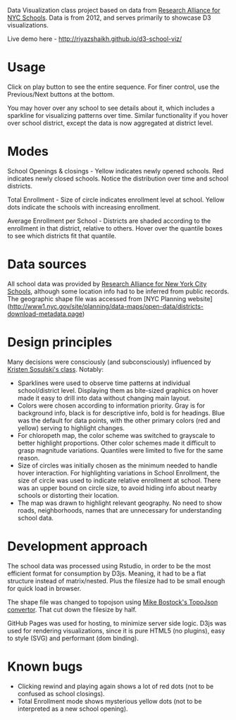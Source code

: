Data Visualization class project based on data from [Research Alliance for NYC Schools](http://steinhardt.nyu.edu/research_alliance/). Data is from 2012, and serves primarily to showcase D3 visualizations.

Live demo here - http://riyazshaikh.github.io/d3-school-viz/

# Usage

Click on play button to see the entire sequence. For finer control, use the Previous/Next buttons at the bottom. 

You may hover over any school to see details about it, which includes a sparkline for visualizing patterns over time. Similar functionality if you hover over school district, except the data is now aggregated at district level.

# Modes

School Openings & closings - Yellow indicates newly opened schools. Red indicates newly closed schools. Notice the distribution over time and school districts.

Total Enrollment - Size of circle indicates enrollment level at school. Yellow dots indicate the schools with increasing enrollment.

Average Enrollment per School - Districts are shaded according to the enrollment in that district, relative to others. Hover over the quantile boxes to see which districts fit that quantile.


# Data sources

All school data was provided by [Research Alliance for New York City Schools](http://steinhardt.nyu.edu/research_alliance/), although some location info had to be inferred from public records. The geographic shape file was accessed from [NYC Planning website] (http://www1.nyc.gov/site/planning/data-maps/open-data/districts-download-metadata.page) 


# Design principles

Many decisions were consciously (and subconsciously) influenced by [Kristen Sosulski's class](http://www.kristensosulski.com/2016/01/top-5-data-visualization-errors/). Notably:

- Sparklines were used to observe time patterns at individual school/district level. Displaying them as bite-sized graphics on hover made it easy to drill into data without changing main layout.
- Colors were chosen according to information priority. Gray is for background info, black is for descriptive info, bold is for headings. Blue was the default for data points, with the other primary colors (red and yellow) serving to highlight changes. 
- For chloropeth map, the color scheme was switched to grayscale to better highlight proportions. Other color schemes made it difficult to grasp magnitude variations. Quantiles were limited to five for the same reason.
- Size of circles was initially chosen as the minimum needed to handle hover interaction. For highlighting variations in School Enrollment, the size of circle was used to indicate relative enrollment at school. There was an upper bound on circle size, to avoid hiding info about nearby schools or distorting their location.
- The map was drawn to highlight relevant geography. No need to show roads, neighborhoods, names that are unnecessary for understanding school data.


# Development approach

The school data was processed using Rstudio, in order to be the most efficient format for consumption by D3js. Meaning, it had to be a flat structure instead of matrix/nested. Plus the filesize had to be small enough for quick load in browser.

The shape file was changed to topojson using [Mike Bostock's TopoJson convertor](https://github.com/mbostock/topojson/wiki/Command-Line-Reference). That cut down the filesize by half.

GitHub Pages was used for hosting, to minimize server side logic. D3js was used for rendering visualizations, since it is pure HTML5 (no plugins), easy to style (SVG) and performant (dom binding). 


# Known bugs

- Clicking rewind and playing again shows a lot of red dots (not to be confused as school closings).
- Total Enrollment mode shows mysterious yellow dots (not to be interpreted as a new school opening).


